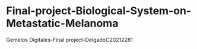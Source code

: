 # Final-project-Biological-System-on-Metastatic-Melanoma
Gemelos Digitales-Final project-DelgadoC20212281
